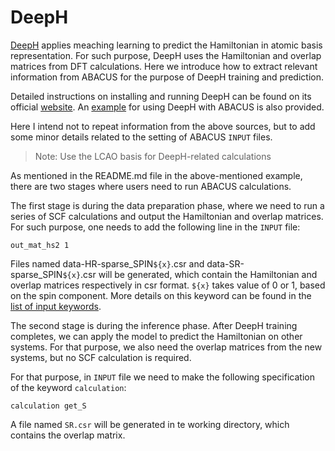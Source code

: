 # DeepH

[DeepH](https://doi.org/10.1038/s43588-022-00265-6) applies meaching learning to predict the Hamiltonian in atomic basis representation. For such purpose, DeepH uses the Hamiltonian and overlap matrices from DFT calculations. Here we introduce how to extract relevant information from ABACUS for the purpose of DeepH training and prediction.

Detailed instructions on installing and running DeepH can be found on its official [website](https://deeph-pack.deepmodeling.com/en/latest/#deeph). An [example](https://deeph-pack.deepmodeling.com/en/latest/demo/demo3.html) for using DeepH with ABACUS is also provided.

Here I intend not to repeat information from the above sources, but to add some minor details related to the setting of ABACUS `INPUT` files.

> Note: Use the LCAO basis for DeepH-related calculations

As mentioned in the README.md file in the above-mentioned example, there are two stages where users need to run ABACUS calculations.

The first stage is during the data preparation phase, where we need to run a series of SCF calculations and output the Hamiltonian and overlap matrices. For such purpose, one needs to add the following line in the `INPUT` file:

```
out_mat_hs2 1
```

Files named data-HR-sparse_SPIN`${x}`.csr and data-SR-sparse_SPIN`${x}`.csr will be generated, which contain the Hamiltonian and overlap matrices respectively in csr format. `${x}` takes value of 0 or 1, based on the spin component. More details on this keyword can be found in the [list of input keywords](../input_files/input-main.md#outmaths2).

The second stage is during the inference phase. After DeepH training completes, we can apply the model to predict the Hamiltonian on other systems. For that purpose, we also need the overlap matrices from the new systems, but no SCF calculation is required.

For that purpose, in `INPUT` file we need to make the following specification of the keyword `calculation`:

```
calculation get_S
```

A file named `SR.csr` will be generated in te working directory, which contains the overlap matrix.

